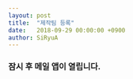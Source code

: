 ```yaml
---
layout: post
title:  "제작팀 등록"
date:   2018-09-29 00:00:00 +0900
author: SiRyuA
---
```


### 잠시 후 메일 앱이 열립니다.

<script>
location.href = "mailto:develoid@naver.com"
              + "?cc="
      + "&subject="
              + "[제작팀] 등록 요청합니다."
              + "&body="
              + "%40 팀명 %0D%0A%0D%0A%0D%0A"
      + "%40 팀장 닉네임 %0D%0A%0D%0A%0D%0A"
      + "%40 팀원 네이버 ID %0D%0A%0D%0A%0D%0A"
      + "%40 팀원 목록 (닉네임/네이버 ID/담당) %0D%0A%0D%0A%0D%0A"
      + "%40 설립목적 %0D%0A%0D%0A%0D%0A"
      + "%40 활동방향 %0D%0A%0D%0A%0D%0A"
      + "%40 포트폴리오 (첨부) %0D%0A%0D%0A%0D%0A";
</script>
